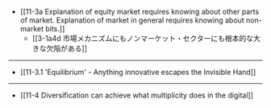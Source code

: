 - [[11-3a Explanation of equity market requires knowing about other parts of market. Explanation of market in general requires knowing about non-market bits.]]
  - [[3-1a4d 市場メカニズムにもノンマーケット・セクターにも根本的な大きな欠陥がある]]
---
- [[11-3.1 'Equilibrium' - Anything innovative escapes the Invisible Hand]]
---
- [[11-4 Diversification can achieve what multiplicity does in the digital]]
